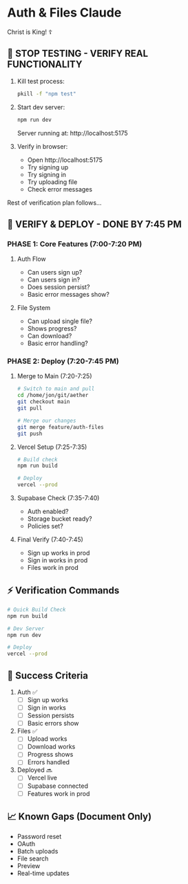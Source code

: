 # Auth & Files Claude

Christ is King! ☦

## 🚨 STOP TESTING - VERIFY REAL FUNCTIONALITY

1. Kill test process:
   ```bash
   pkill -f "npm test"
   ```

2. Start dev server:
   ```bash
   npm run dev
   ```
   Server running at: http://localhost:5175

3. Verify in browser:
   - Open http://localhost:5175
   - Try signing up
   - Try signing in
   - Try uploading file
   - Check error messages

Rest of verification plan follows...

## 🚨 VERIFY & DEPLOY - DONE BY 7:45 PM

### PHASE 1: Core Features (7:00-7:20 PM)
1. Auth Flow
   - Can users sign up?
   - Can users sign in?
   - Does session persist?
   - Basic error messages show?

2. File System
   - Can upload single file?
   - Shows progress?
   - Can download?
   - Basic error handling?

### PHASE 2: Deploy (7:20-7:45 PM)
1. Merge to Main (7:20-7:25)
   ```bash
   # Switch to main and pull
   cd /home/jon/git/aether
   git checkout main
   git pull

   # Merge our changes
   git merge feature/auth-files
   git push
   ```

2. Vercel Setup (7:25-7:35)
   ```bash
   # Build check
   npm run build
   
   # Deploy
   vercel --prod
   ```

3. Supabase Check (7:35-7:40)
   - Auth enabled?
   - Storage bucket ready?
   - Policies set?

4. Final Verify (7:40-7:45)
   - Sign up works in prod
   - Sign in works in prod
   - Files work in prod

## ⚡ Verification Commands
```bash
# Quick Build Check
npm run build

# Dev Server
npm run dev

# Deploy
vercel --prod
```

## 🎯 Success Criteria
1. Auth ✅
   - [ ] Sign up works
   - [ ] Sign in works
   - [ ] Session persists
   - [ ] Basic errors show

2. Files ✅
   - [ ] Upload works
   - [ ] Download works
   - [ ] Progress shows
   - [ ] Errors handled

3. Deployed 🔜
   - [ ] Vercel live
   - [ ] Supabase connected
   - [ ] Features work in prod

## 📈 Known Gaps (Document Only)
- Password reset
- OAuth
- Batch uploads
- File search
- Preview
- Real-time updates
